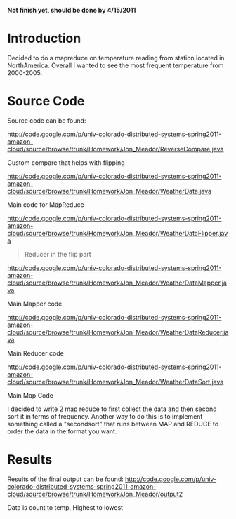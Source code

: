 **Not finish yet, should be done by 4/15/2011**

# Introduction #
Decided to do a mapreduce on temperature reading from station located in NorthAmerica. Overall I wanted to see the most frequent temperature from 2000-2005.

# Source Code #
Source code can be found:

http://code.google.com/p/univ-colorado-distributed-systems-spring2011-amazon-cloud/source/browse/trunk/Homework/Jon_Meador/ReverseCompare.java

Custom compare that helps with flipping

http://code.google.com/p/univ-colorado-distributed-systems-spring2011-amazon-cloud/source/browse/trunk/Homework/Jon_Meador/WeatherData.java

Main code for MapReduce

http://code.google.com/p/univ-colorado-distributed-systems-spring2011-amazon-cloud/source/browse/trunk/Homework/Jon_Meador/WeatherDataFlipper.java

> Reducer in the flip part

http://code.google.com/p/univ-colorado-distributed-systems-spring2011-amazon-cloud/source/browse/trunk/Homework/Jon_Meador/WeatherDataMapper.java

Main Mapper code

http://code.google.com/p/univ-colorado-distributed-systems-spring2011-amazon-cloud/source/browse/trunk/Homework/Jon_Meador/WeatherDataReducer.java

Main Reducer code

http://code.google.com/p/univ-colorado-distributed-systems-spring2011-amazon-cloud/source/browse/trunk/Homework/Jon_Meador/WeatherDataSort.java

Main Map Code




I decided to write 2 map reduce to first collect the data and then second sort it in terms of frequency. Another way to do this is to implement something called a "secondsort" that runs between MAP and REDUCE to order the data in the format you want.

# Results #
Results of the final output can be found:  http://code.google.com/p/univ-colorado-distributed-systems-spring2011-amazon-cloud/source/browse/trunk/Homework/Jon_Meador/output2

Data is count to temp, Highest to lowest